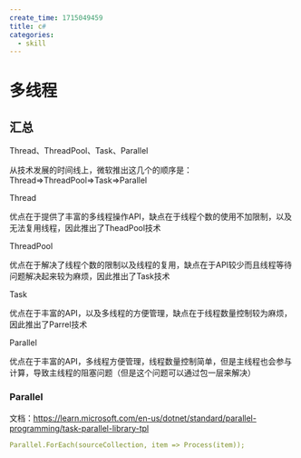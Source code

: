 ```yaml
---
create_time: 1715049459
title: c#
categories:
  - skill
---
```



# 多线程

## 汇总

Thread、ThreadPool、Task、Parallel

从技术发展的时间线上，微软推出这几个的顺序是：Thread=&gt;ThreadPool=&gt;Task=&gt;Parallel

Thread

优点在于提供了丰富的多线程操作API，缺点在于线程个数的使用不加限制，以及无法复用线程，因此推出了TheadPool技术

ThreadPool

优点在于解决了线程个数的限制以及线程的复用，缺点在于API较少而且线程等待问题解决起来较为麻烦，因此推出了Task技术

Task

优点在于丰富的API，以及多线程的方便管理，缺点在于线程数量控制较为麻烦，因此推出了Parrel技术

Parallel

优点在于丰富的API，多线程方便管理，线程数量控制简单，但是主线程也会参与计算，导致主线程的阻塞问题（但是这个问题可以通过包一层来解决） 

### Parallel

文档：https://learn.microsoft.com/en-us/dotnet/standard/parallel-programming/task-parallel-library-tpl

```yaml
Parallel.ForEach(sourceCollection, item => Process(item));
```

